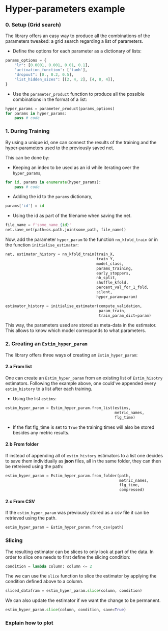 # Hyper-parameters example

### 0. Setup (Grid search)
The library offers an easy way to produce all the combinations of the parameters tweaked: a grid search regarding a list of parameters.
 - Define the options for each parameter as a dictionary of lists:
```python
params_options = {
    "lr": [0.0001, 0.001, 0.01, 0.1],
    'activation_function': ['tanh'],
    "dropout": [0., 0.2, 0.5],
    "list_hidden_sizes": [[2, 4, 2], [4, 8, 4]],
}
```


- Use the `parameter_product` function to produce all the possible combinations in the format of a list:


```python
hyper_params = parameter_product(params_options)
for params in hyper_params:
    pass # code
```

### 1. During Training
By using a unique id, one can connect the results of the training and the hyper-parameters used to the previously
saved net.

This can be done by:
- Keeping an index to be used as an id while iterating over the `hyper_params`,
```python
for id, params in enumerate(hyper_params):
    pass # code
```
- Adding the id to the `params` dictionary,
```python
params['id'] = id
```
- Using the id as part of the filename when saving the net.
```python
file_name = f'some_name_{id}'
net.save_net(path=os.path.join(some_path, file_name))
```

Now, add the parameter `hyper_param` to the function `nn_kfold_train` or in the function `initialise_estimator`:

```python
net, estimator_history = nn_kfold_train(train_X,
                                        train_Y,
                                        model_class,
                                        params_training,
                                        early_stoppers,
                                        nb_split,
                                        shuffle_kfold,
                                        percent_val_for_1_fold,
                                        silent,
                                        hyper_param=param)
```

```python
estimator_history = initialise_estimator(compute_validation,
                                         param_train,
                                         train_param_dict=param)
```

This way, the parameters used are stored as meta-data in the estimator.
This allows to know which model corresponds to what parameters.

### 2. Creating an `Estim_hyper_param`

The library offers three ways of creating an `Estim_hyper_param`:

#### 2.a From list

One can create an `Estim_hyper_param` from an existing list of `Estim_hisotry` estimators.
Following the example above, one could've appended every `estim_history` to a list after each training.

- Using the list `estims`:
```python
estim_hyper_param = Estim_hyper_param.from_list(estims,
                                                metric_names,
                                                flg_time)
```

- If the flat flg_time is set to `True` the training times will also be stored besides any metric results.

#### 2.b From folder

If instead of appending all of `estim_history` estimators to a list one decides to save them individually as **json** files, all in the same folder, they can then be retreived using the path:
 
```python
estim_hyper_param = Estim_hyper_param.from_folder(path,
                                                  metric_names,
                                                  flg_time,
                                                  compressed)
```

#### 2.c From CSV
If the `estim_hyper_param` was previously stored as a csv file it can be retrieved using the path.

```python
estim_hyper_param = Estim_hyper_param.from_csv(path)
```

### Slicing
The resulting estimator can be slices to only look at part of the data.
In order to slice one needs to first define the slicing condition:
```python
condition = lambda column: column <= 2
```
The we can use the `slice` function to slice the estimator by applying the condition defined above to a column.

```python
sliced_datafram = estim_hyper_param.slice(column, condition)
```

We can also update the estimator if we want the change to be permanent.
```python
estim_hyper_param.slice(column, condition, save=True)
```


### Explain how to plot